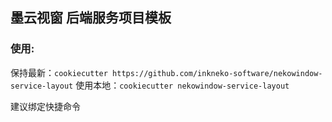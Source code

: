 墨云视窗 后端服务项目模板
---

### 使用:

保持最新：`cookiecutter https://github.com/inkneko-software/nekowindow-service-layout`
使用本地：`cookiecutter nekowindow-service-layout`

建议绑定快捷命令

